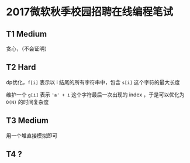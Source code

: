 # 2017微软秋季校园招聘在线编程笔试

## T1 Medium

贪心，（不会证明）

## T2 Hard

dp优化，`f[i]` 表示以 i 结尾的所有字符串中，包含 `s[i]` 这个字符的最大长度

维护一个 `g[i]` 表示 `'a' + i` 这个字符最后一次出现的 index ，于是可以优化为 `O(N)` 的时间复杂度

## T3 Medium

用一个堆直接模拟即可

## T4 ?